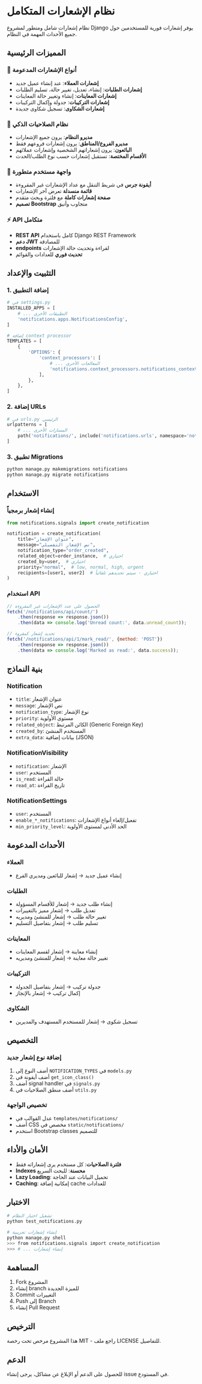 # نظام الإشعارات المتكامل

نظام إشعارات شامل ومتطور لمشروع Django يوفر إشعارات فورية للمستخدمين حول جميع الأحداث المهمة في النظام.

## المميزات الرئيسية

### 🔔 أنواع الإشعارات المدعومة
- **إشعارات العملاء**: عند إنشاء عميل جديد
- **إشعارات الطلبات**: إنشاء، تعديل، تغيير حالة، تسليم الطلبات
- **إشعارات المعاينات**: إنشاء وتغيير حالة المعاينات
- **إشعارات التركيبات**: جدولة وإكمال التركيبات
- **إشعارات الشكاوى**: تسجيل شكاوى جديدة

### 🎯 نظام الصلاحيات الذكي
- **مديرو النظام**: يرون جميع الإشعارات
- **مديرو الفروع/المناطق**: يرون إشعارات فروعهم فقط
- **البائعون**: يرون إشعاراتهم الشخصية وإشعارات عملائهم
- **الأقسام المختصة**: تستقبل إشعارات حسب نوع الطلب/الحدث

### 🎨 واجهة مستخدم متطورة
- **أيقونة جرس** في شريط التنقل مع عداد الإشعارات غير المقروءة
- **قائمة منسدلة** تعرض آخر الإشعارات
- **صفحة إشعارات كاملة** مع فلترة وبحث متقدم
- **تصميم Bootstrap** متجاوب وأنيق

### ⚡ API متكامل
- **REST API** كامل باستخدام Django REST Framework
- **دعم JWT** للمصادقة
- **endpoints** لقراءة وتحديث حالة الإشعارات
- **تحديث فوري** للعدادات والقوائم

## التثبيت والإعداد

### 1. إضافة التطبيق
```python
# في settings.py
INSTALLED_APPS = [
    # ... التطبيقات الأخرى
    'notifications.apps.NotificationsConfig',
]

# إضافة context processor
TEMPLATES = [
    {
        'OPTIONS': {
            'context_processors': [
                # ... المعالجات الأخرى
                'notifications.context_processors.notifications_context',
            ],
        },
    },
]
```

### 2. إضافة URLs
```python
# في urls.py الرئيسي
urlpatterns = [
    # ... المسارات الأخرى
    path('notifications/', include('notifications.urls', namespace='notifications')),
]
```

### 3. تطبيق Migrations
```bash
python manage.py makemigrations notifications
python manage.py migrate notifications
```

## الاستخدام

### إنشاء إشعار برمجياً
```python
from notifications.signals import create_notification

notification = create_notification(
    title="عنوان الإشعار",
    message="نص الإشعار التفصيلي",
    notification_type="order_created",
    related_object=order_instance,  # اختياري
    created_by=user,  # اختياري
    priority="normal",  # low, normal, high, urgent
    recipients=[user1, user2]  # اختياري - سيتم تحديدهم تلقائياً
)
```

### استخدام API
```javascript
// الحصول على عدد الإشعارات غير المقروءة
fetch('/notifications/api/count/')
    .then(response => response.json())
    .then(data => console.log('Unread count:', data.unread_count));

// تحديد إشعار كمقروء
fetch('/notifications/api/1/mark_read/', {method: 'POST'})
    .then(response => response.json())
    .then(data => console.log('Marked as read:', data.success));
```

## بنية النماذج

### Notification
- `title`: عنوان الإشعار
- `message`: نص الإشعار
- `notification_type`: نوع الإشعار
- `priority`: مستوى الأولوية
- `related_object`: الكائن المرتبط (Generic Foreign Key)
- `created_by`: المستخدم المنشئ
- `extra_data`: بيانات إضافية (JSON)

### NotificationVisibility
- `notification`: الإشعار
- `user`: المستخدم
- `is_read`: حالة القراءة
- `read_at`: تاريخ القراءة

### NotificationSettings
- `user`: المستخدم
- `enable_*_notifications`: تفعيل/إلغاء أنواع الإشعارات
- `min_priority_level`: الحد الأدنى لمستوى الأولوية

## الأحداث المدعومة

### العملاء
- إنشاء عميل جديد → إشعار للبائعين ومديري الفرع

### الطلبات
- إنشاء طلب جديد → إشعار للأقسام المسؤولة
- تعديل طلب → إشعار مميز بالتغييرات
- تغيير حالة طلب → إشعار للمنشئ ومديريه
- تسليم طلب → إشعار بتفاصيل التسليم

### المعاينات
- إنشاء معاينة → إشعار لقسم المعاينات
- تغيير حالة معاينة → إشعار للمنشئ ومديريه

### التركيبات
- جدولة تركيب → إشعار بتفاصيل الجدولة
- إكمال تركيب → إشعار بالإنجاز

### الشكاوى
- تسجيل شكوى → إشعار للمستخدم المستهدف والمديرين

## التخصيص

### إضافة نوع إشعار جديد
1. أضف النوع إلى `NOTIFICATION_TYPES` في `models.py`
2. أضف أيقونة في `get_icon_class()`
3. أضف signal handler في `signals.py`
4. أضف منطق الصلاحيات في `utils.py`

### تخصيص الواجهة
- عدل القوالب في `templates/notifications/`
- أضف CSS مخصص في `static/notifications/`
- استخدم Bootstrap classes للتصميم

## الأمان والأداء

- **فلترة الصلاحيات**: كل مستخدم يرى إشعاراته فقط
- **Indexes محسنة**: للبحث السريع
- **Lazy Loading**: تحميل البيانات عند الحاجة
- **Caching**: إمكانية إضافة cache للعدادات

## الاختبار

```bash
# تشغيل اختبار النظام
python test_notifications.py

# إنشاء إشعارات تجريبية
python manage.py shell
>>> from notifications.signals import create_notification
>>> # ... إنشاء إشعارات
```

## المساهمة

1. Fork المشروع
2. إنشاء branch للميزة الجديدة
3. Commit التغييرات
4. Push إلى Branch
5. إنشاء Pull Request

## الترخيص

هذا المشروع مرخص تحت رخصة MIT - راجع ملف LICENSE للتفاصيل.

## الدعم

للحصول على الدعم أو الإبلاغ عن مشاكل، يرجى إنشاء issue في المستودع.
